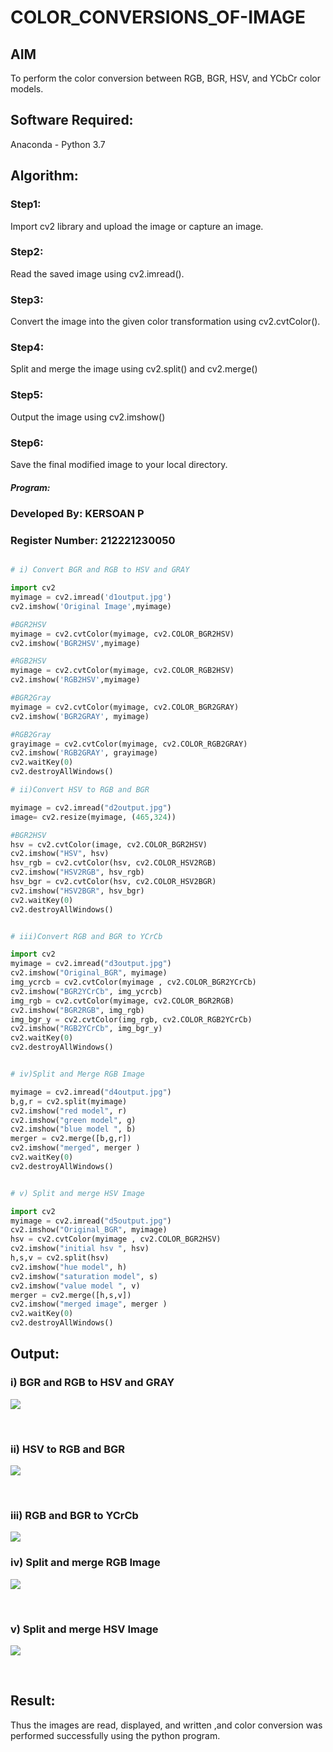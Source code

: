 # COLOR_CONVERSIONS_OF-IMAGE
## AIM
To perform the color conversion between RGB, BGR, HSV, and YCbCr color models.

## Software Required:
Anaconda - Python 3.7
## Algorithm:
### Step1:

Import cv2 library and upload the image or capture an image.
</br>

### Step2:

Read the saved image using cv2.imread().


### Step3:

Convert the image into the given color transformation using cv2.cvtColor().<br>

### Step4:

Split and merge the image using cv2.split() and cv2.merge()<br>

### Step5:
Output the image using cv2.imshow()

### Step6:

Save the final modified image to your local directory.
<br>

##### Program:
### Developed By: KERSOAN P
### Register Number: 212221230050 
```python

# i) Convert BGR and RGB to HSV and GRAY

import cv2
myimage = cv2.imread('d1output.jpg')
cv2.imshow('Original Image',myimage)

#BGR2HSV
myimage = cv2.cvtColor(myimage, cv2.COLOR_BGR2HSV)
cv2.imshow('BGR2HSV',myimage)

#RGB2HSV
myimage = cv2.cvtColor(myimage, cv2.COLOR_RGB2HSV)
cv2.imshow('RGB2HSV',myimage)

#BGR2Gray
myimage = cv2.cvtColor(myimage, cv2.COLOR_BGR2GRAY)
cv2.imshow('BGR2GRAY', myimage)

#RGB2Gray
grayimage = cv2.cvtColor(myimage, cv2.COLOR_RGB2GRAY)
cv2.imshow('RGB2GRAY', grayimage)
cv2.waitKey(0) 
cv2.destroyAllWindows()

# ii)Convert HSV to RGB and BGR

myimage = cv2.imread("d2output.jpg")
image= cv2.resize(myimage, (465,324))

#BGR2HSV
hsv = cv2.cvtColor(image, cv2.COLOR_BGR2HSV)
cv2.imshow("HSV", hsv)
hsv_rgb = cv2.cvtColor(hsv, cv2.COLOR_HSV2RGB)
cv2.imshow("HSV2RGB", hsv_rgb)
hsv_bgr = cv2.cvtColor(hsv, cv2.COLOR_HSV2BGR)
cv2.imshow("HSV2BGR", hsv_bgr)
cv2.waitKey(0)
cv2.destroyAllWindows()


# iii)Convert RGB and BGR to YCrCb

import cv2
myimage = cv2.imread("d3output.jpg")
cv2.imshow("Original_BGR", myimage)
img_ycrcb = cv2.cvtColor(myimage , cv2.COLOR_BGR2YCrCb)
cv2.imshow("BGR2YCrCb", img_ycrcb)
img_rgb = cv2.cvtColor(myimage, cv2.COLOR_BGR2RGB)
cv2.imshow("BGR2RGB", img_rgb)
img_bgr_y = cv2.cvtColor(img_rgb, cv2.COLOR_RGB2YCrCb)
cv2.imshow("RGB2YCrCb", img_bgr_y)
cv2.waitKey(0)
cv2.destroyAllWindows()


# iv)Split and Merge RGB Image

myimage = cv2.imread("d4output.jpg")
b,g,r = cv2.split(myimage)
cv2.imshow("red model", r)
cv2.imshow("green model", g)
cv2.imshow("blue model ", b)
merger = cv2.merge([b,g,r])
cv2.imshow("merged", merger )
cv2.waitKey(0)
cv2.destroyAllWindows()


# v) Split and merge HSV Image

import cv2
myimage = cv2.imread("d5output.jpg")
cv2.imshow("Original_BGR", myimage)
hsv = cv2.cvtColor(myimage , cv2.COLOR_BGR2HSV)
cv2.imshow("initial hsv ", hsv)
h,s,v = cv2.split(hsv)
cv2.imshow("hue model", h)
cv2.imshow("saturation model", s)
cv2.imshow("value model ", v)
merger = cv2.merge([h,s,v])
cv2.imshow("merged image", merger )
cv2.waitKey(0)
cv2.destroyAllWindows()


```
## Output:
### i) BGR and RGB to HSV and GRAY

![](d1output.jpg)

<br>

### ii) HSV to RGB and BGR
![](d2output.jpg)

<br> 

### iii) RGB and BGR to YCrCb
![](d3output.jpg)


### iv) Split and merge RGB Image
![](d4output.jpg)

<br>

### v) Split and merge HSV Image
![](d5output.jpg)

<br>


## Result:
Thus the images are read, displayed, and written ,and color conversion was performed  successfully using the python program.
